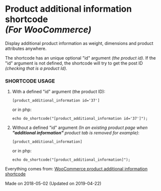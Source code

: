 # Product additional information shortcode <br> _(For WooCommerce)_
Display additional product information as weight, dimensions and product attributes anywhere.

The shortcode has an unique optional "id" argument _(the product id)_.
If the "id" argument is not defined, the shortcode will try to get the post ID _(checking that is a product Id)_.

### SHORTCODE USAGE

1. With a defined "id" argument (the product ID):

    `[product_additional_information id='37']`
    
    or in php:
    
    `echo do_shortcode("[product_additional_information id='37']");`
    
2. Without a defined "id" argument _(In an existing product page when **"additional information"** product tab is removed for example)_:

    `[product_additional_information]`
    
    or in php:
    
    `echo do_shortcode("[product_additional_information]");`

Everything comes from: [WooCommerce product additional information shortcode](https://stackoverflow.com/questions/50225929/shortcode-to-display-woocommerce-product-attributes/50228540#50228540)

Made on 2018-05-02 (Updated on 2019-04-22)
